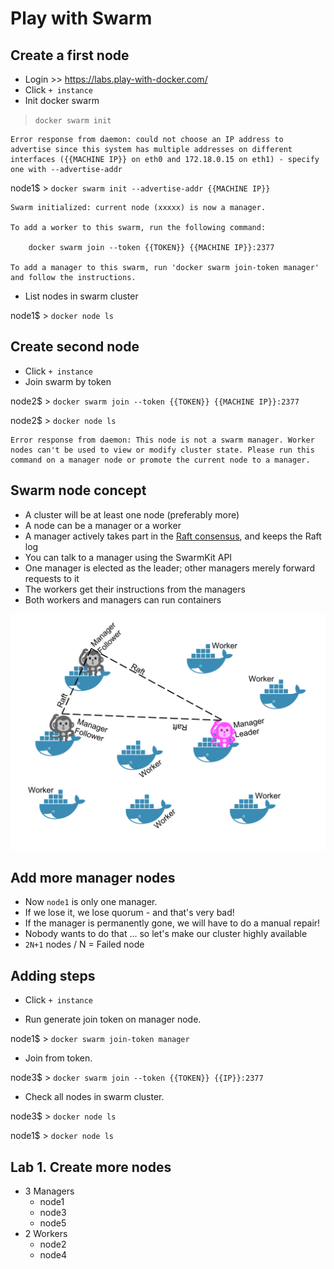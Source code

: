 # Play with Swarm

## Create a first node
- Login >> https://labs.play-with-docker.com/
- Click `+ instance`
- Init docker swarm
> `docker swarm init`

```
Error response from daemon: could not choose an IP address to advertise since this system has multiple addresses on different interfaces ({{MACHINE IP}} on eth0 and 172.18.0.15 on eth1) - specify one with --advertise-addr
```

node1$ > `docker swarm init --advertise-addr {{MACHINE IP}}`

```
Swarm initialized: current node (xxxxx) is now a manager.

To add a worker to this swarm, run the following command:

    docker swarm join --token {{TOKEN}} {{MACHINE IP}}:2377

To add a manager to this swarm, run 'docker swarm join-token manager' and follow the instructions.
```

- List nodes in swarm cluster

node1$ > `docker node ls`

## Create second node

- Click `+ instance`
- Join swarm by token

node2$ > `docker swarm join --token {{TOKEN}} {{MACHINE IP}}:2377`

node2$ > `docker node ls`

```
Error response from daemon: This node is not a swarm manager. Worker nodes can't be used to view or modify cluster state. Please run this command on a manager node or promote the current node to a manager.
```

## Swarm node concept

- A cluster will be at least one node (preferably more)
- A node can be a manager or a worker
- A manager actively takes part in the [Raft consensus](https://docs.docker.com/engine/swarm/raft/), and keeps the Raft log
- You can talk to a manager using the SwarmKit API
- One manager is elected as the leader; other managers merely forward requests to it
- The workers get their instructions from the managers
- Both workers and managers can run containers

![](assets/swarm-mode.svg)


## Add more manager nodes
- Now `node1` is only one manager.
- If we lose it, we lose quorum - and that's very bad!
- If the manager is permanently gone, we will have to do a manual repair!
- Nobody wants to do that ... so let's make our cluster highly available
- `2N+1` nodes / N = Failed node

## Adding steps
- Click `+ instance`

- Run generate join token on manager node.

node1$ > `docker swarm join-token manager`

- Join from token.

node3$ > `docker swarm join --token {{TOKEN}} {{IP}}:2377`

- Check all nodes in swarm cluster.

node3$ > `docker node ls`

node1$ > `docker node ls`

## Lab 1. Create more nodes

- 3 Managers
    - node1
    - node3
    - node5
- 2 Workers
    - node2
    - node4
